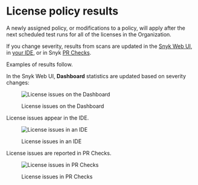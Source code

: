 # License policy results

A newly assigned policy, or modifications to a policy, will apply after the next scheduled test runs for all of the licenses in the Organization.&#x20;

If you change severity, results from scans are updated in the [Snyk Web UI](../../../getting-started/snyk-web-ui.md), in [your IDE](../../../scm-ide-and-ci-cd-integrations/snyk-ide-plugins-and-extensions/), or in Snyk [PR Checks](../../../scan-with-snyk/pull-requests/pull-request-checks/).

Examples of results follow.

In the Snyk Web UI, **Dashboard** statistics are updated based on severity changes:

<div align="left">

<figure><img src="../../../.gitbook/assets/Screen Shot 2023-05-12 at 2.00.26 PM.png" alt="License issues on the Dashboard"><figcaption><p>License issues on the Dashboard</p></figcaption></figure>

</div>

License issues appear in the IDE.

<div align="left">

<figure><img src="../../../.gitbook/assets/image (13) (2).png" alt="License issues in an IDE"><figcaption><p>License issues in an IDE</p></figcaption></figure>

</div>

License issues are reported in PR Checks.

<div align="left">

<figure><img src="../../../.gitbook/assets/image (4) (4) (1).png" alt="License issues in PR Checks"><figcaption><p>License issues in PR Checks</p></figcaption></figure>

</div>
